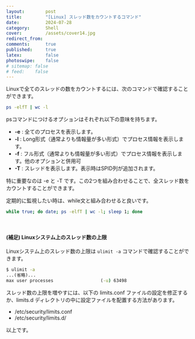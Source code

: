 ```yaml
---
layout:        post
title:         "[Linux] スレッド数をカウントするコマンド"
date:          2024-07-28
category:      Shell
cover:         /assets/cover14.jpg
redirect_from:
comments:      true
published:     true
latex:         false
photoswipe:    false
# sitemap: false
# feed:    false
---
```


Linuxで全てのスレッドの数をカウントするには、次のコマンドで確認することができます。

```bash
ps -elfT | wc -l
```

psコマンドにつけるオプションはそれぞれ以下の意味を持ちます。

- **-e** : 全てのプロセスを表示します。
- **-l** : Long形式（通常よりも情報量が多い形式）でプロセス情報を表示します。
- **-f** : フル形式（通常よりも情報量が多い形式）でプロセス情報を表示します。他のオプションと併用可
- **-T** : スレッドを表示します。表示時はSPID列が追加されます。

特に重要なのは -e と -T です。この2つを組み合わせることで、全スレッド数をカウントすることができます。

定期的に監視したい時は、while文と組み合わせると良いです。

```bash
while true; do date; ps -elfT | wc -l; sleep 1; done
```


<br>

#### (補足) Linuxシステム上のスレッド数の上限

Linuxシステム上のスレッド数の上限は `ulimit -a` コマンドで確認することができます。

```cmd
$ ulimit -a
...(省略)...
max user processes                  (-u) 63498
```

スレッド数の上限を増やすには、以下の limits.conf ファイルの設定を修正するか、limits.d ディレクトリの中に設定ファイルを配置する方法があります。

- /etc/security/limits.conf
- /etc/security/limits.d/

以上です。
